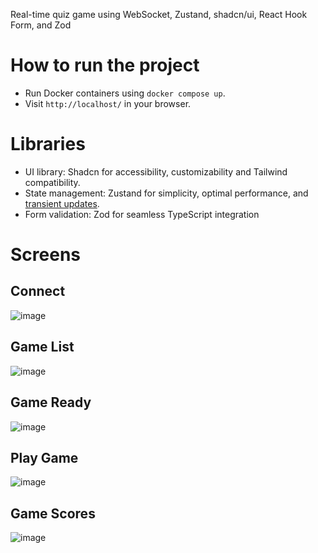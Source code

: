 Real-time quiz game using WebSocket, Zustand, shadcn/ui, React Hook Form, and Zod

# How to run the project
* Run Docker containers using `docker compose up`.
* Visit `http://localhost/` in your browser.

# Libraries
* UI library: Shadcn for accessibility, customizability and Tailwind compatibility.
* State management: Zustand for simplicity, optimal performance, and [transient updates](https://github.com/pmndrs/zustand?tab=readme-ov-file#transient-updates-for-often-occurring-state-changes).
* Form validation: Zod for seamless TypeScript integration

# Screens

## Connect
![image](https://github.com/user-attachments/assets/4d3015de-030c-4564-a3cf-7ee595a7da19)

## Game List
![image](https://github.com/user-attachments/assets/fef5643e-78fd-477f-9a54-2fcbafa27543)

## Game Ready
![image](https://github.com/user-attachments/assets/63835480-4a3b-4d32-a87b-5b218462e2ae)

## Play Game
![image](https://github.com/user-attachments/assets/ef2a8a1c-2752-4108-89ae-c8f1d38963b2)

## Game Scores
![image](https://github.com/user-attachments/assets/6576bb5a-a78d-42bd-bd10-328d1ce30207)
